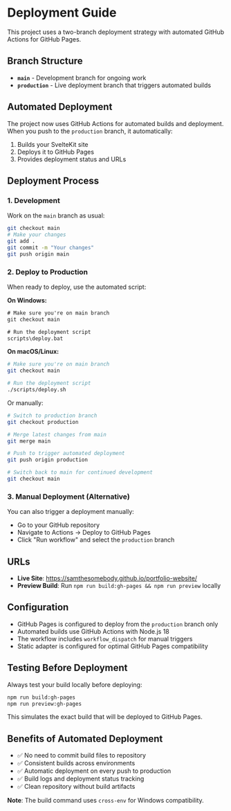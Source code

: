 # Deployment Guide

This project uses a two-branch deployment strategy with automated GitHub Actions for GitHub Pages.

## Branch Structure

- **`main`** - Development branch for ongoing work
- **`production`** - Live deployment branch that triggers automated builds

## Automated Deployment

The project now uses GitHub Actions for automated builds and deployment. When you push to the `production` branch, it automatically:

1. Builds your SvelteKit site
2. Deploys it to GitHub Pages
3. Provides deployment status and URLs

## Deployment Process

### 1. Development

Work on the `main` branch as usual:

```bash
git checkout main
# Make your changes
git add .
git commit -m "Your changes"
git push origin main
```

### 2. Deploy to Production

When ready to deploy, use the automated script:

**On Windows:**

```cmd
# Make sure you're on main branch
git checkout main

# Run the deployment script
scripts\deploy.bat
```

**On macOS/Linux:**

```bash
# Make sure you're on main branch
git checkout main

# Run the deployment script
./scripts/deploy.sh
```

Or manually:

```bash
# Switch to production branch
git checkout production

# Merge latest changes from main
git merge main

# Push to trigger automated deployment
git push origin production

# Switch back to main for continued development
git checkout main
```

### 3. Manual Deployment (Alternative)

You can also trigger a deployment manually:

- Go to your GitHub repository
- Navigate to Actions → Deploy to GitHub Pages
- Click "Run workflow" and select the `production` branch

## URLs

- **Live Site**: https://samthesomebody.github.io/portfolio-website/
- **Preview Build**: Run `npm run build:gh-pages && npm run preview` locally

## Configuration

- GitHub Pages is configured to deploy from the `production` branch only
- Automated builds use GitHub Actions with Node.js 18
- The workflow includes `workflow_dispatch` for manual triggers
- Static adapter is configured for optimal GitHub Pages compatibility

## Testing Before Deployment

Always test your build locally before deploying:

```bash
npm run build:gh-pages
npm run preview:gh-pages
```

This simulates the exact build that will be deployed to GitHub Pages.

## Benefits of Automated Deployment

- ✅ No need to commit build files to repository
- ✅ Consistent builds across environments
- ✅ Automatic deployment on every push to production
- ✅ Build logs and deployment status tracking
- ✅ Clean repository without build artifacts

**Note**: The build command uses `cross-env` for Windows compatibility.
